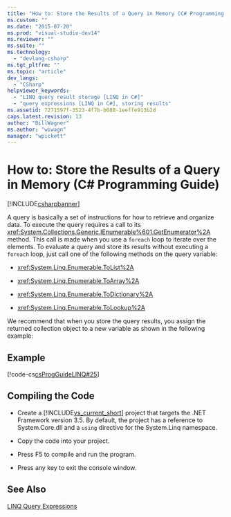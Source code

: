 ```yaml
---
title: "How to: Store the Results of a Query in Memory (C# Programming Guide) | Microsoft Docs"
ms.custom: ""
ms.date: "2015-07-20"
ms.prod: "visual-studio-dev14"
ms.reviewer: ""
ms.suite: ""
ms.technology: 
  - "devlang-csharp"
ms.tgt_pltfrm: ""
ms.topic: "article"
dev_langs: 
  - "CSharp"
helpviewer_keywords: 
  - "LINQ query result storage [LINQ in C#]"
  - "query expressions [LINQ in C#], storing results"
ms.assetid: 7271597f-3523-4f7b-b088-1eeffe913b2d
caps.latest.revision: 13
author: "BillWagner"
ms.author: "wiwagn"
manager: "wpickett"
---
```

# How to: Store the Results of a Query in Memory (C# Programming Guide)
[!INCLUDE[csharpbanner](../../../includes/csharpbanner.md)]

A query is basically a set of instructions for how to retrieve and organize data. To execute the query requires a call to its <xref:System.Collections.Generic.IEnumerable%601.GetEnumerator%2A> method. This call is made when you use a `foreach` loop to iterate over the elements. To evaluate a query and store its results without executing a `foreach` loop, just call one of the following methods on the query variable:  
  
-   <xref:System.Linq.Enumerable.ToList%2A>  
  
-   <xref:System.Linq.Enumerable.ToArray%2A>  
  
-   <xref:System.Linq.Enumerable.ToDictionary%2A>  
  
-   <xref:System.Linq.Enumerable.ToLookup%2A>  
  
 We recommend that when you store the query results, you assign the returned collection object to a new variable as shown in the following example:  
  
## Example  
 [!code-cs[csProgGuideLINQ#25](../../../csharp/programming-guide/arrays/codesnippet/csharp/csLINQProgRef/csrefLINQHowTos.cs#25)]  
  
## Compiling the Code  
  
-   Create a [!INCLUDE[vs_current_short](../../../includes/vs-current-short-md.md)] project that targets the .NET Framework version 3.5. By default, the project has a reference to System.Core.dll and a `using` directive for the System.Linq namespace.  
  
-   Copy the code into your project.  
  
-   Press F5 to compile and run the program.  
  
-   Press any key to exit the console window.  
  
## See Also  
 [LINQ Query Expressions](../../../csharp/programming-guide/linq-query-expressions/index.md)